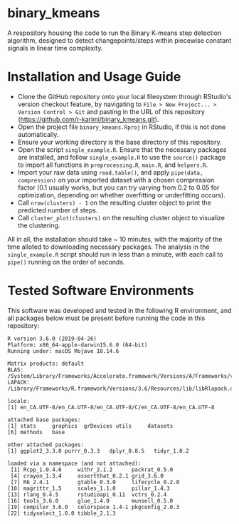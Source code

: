 # binary_kmeans
A respository housing the code to run the Binary K-means step detection algorithm, designed to detect changepoints/steps within piecewise constant signals in linear time complexity.

# Installation and Usage Guide
- Clone the GitHub repository onto your local filesystem through RStudio's version checkout feature, by navigating to `File > New Project... > Version Control > Git` and pasting in the URL of this repository (https://github.com/r-karimi/binary_kmeans.git).
- Open the project file `binary_kmeans.Rproj` in RStudio, if this is not done automatically.
- Ensure your working directory is the base directory of this repository. 
- Open the script `single_example.R`. Ensure that the necessary packages are installed, and follow `single_example.R` to use the `source()` package to import all functions in `preprocessing.R`, `main.R`, and  `helpers.R`. 
- Import your raw data using `read.table()`, and apply `pipe(data, compression)` on your imported dataset with a chosen compression factor (0.1 usually works, but you can try varying from 0.2 to 0.05 for optimization, depending on whether overfitting or underfitting occurs).
- Call `nrow(clusters) - 1` on the resulting cluster object to print the predicted number of steps.
- Call `cluster_plot(clusters)` on the resulting cluster object to visualize the clustering.

All in all, the installation should take ~ 10 minutes, with the majority of the time alloted to downloading necessary packages. The analysis in the `single_example.R` script should run in less than a minute, with each call to `pipe()` running on the order of seconds.

# Tested Software Environments
This software was developed and tested in the following R environment, and all packages below must be present before running the code in this repository:

```
R version 3.6.0 (2019-04-26)
Platform: x86_64-apple-darwin15.6.0 (64-bit)
Running under: macOS Mojave 10.14.6

Matrix products: default
BLAS:   /System/Library/Frameworks/Accelerate.framework/Versions/A/Frameworks/vecLib.framework/Versions/A/libBLAS.dylib
LAPACK: /Library/Frameworks/R.framework/Versions/3.6/Resources/lib/libRlapack.dylib

locale:
[1] en_CA.UTF-8/en_CA.UTF-8/en_CA.UTF-8/C/en_CA.UTF-8/en_CA.UTF-8

attached base packages:
[1] stats     graphics  grDevices utils     datasets 
[6] methods   base     

other attached packages:
[1] ggplot2_3.3.0 purrr_0.3.3   dplyr_0.8.5   tidyr_1.0.2  

loaded via a namespace (and not attached):
 [1] Rcpp_1.0.4.6     withr_2.1.2      packrat_0.5.0   
 [4] crayon_1.3.4     assertthat_0.2.1 grid_3.6.0      
 [7] R6_2.4.1         gtable_0.3.0     lifecycle_0.2.0 
[10] magrittr_1.5     scales_1.1.0     pillar_1.4.3    
[13] rlang_0.4.5      rstudioapi_0.11  vctrs_0.2.4     
[16] tools_3.6.0      glue_1.4.0       munsell_0.5.0   
[19] compiler_3.6.0   colorspace_1.4-1 pkgconfig_2.0.3 
[22] tidyselect_1.0.0 tibble_2.1.3
```